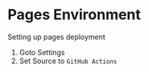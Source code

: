 # Pages Environment

Setting up pages deployment

1. Goto Settings
1. Set Source to `GitHub Actions`
